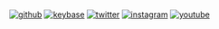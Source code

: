 <br>
<div align="center">
  
[![github](https://img.shields.io/badge/vladdeSV-24292e?logo=github&logoColor=white)](https://github.com/vladdeSV)
[![keybase](https://img.shields.io/badge/vladdeSV-ff6f21?logo=keybase&logoColor=white)](https://keybase.io/vladdeSV)
[![twitter](https://img.shields.io/badge/@vladdeSV-1da1f2?logo=twitter&logoColor=fff)](https://twitter.com/vladdeSV)
[![instagram](https://img.shields.io/badge/vladdesv-ed4956?logo=instagram&logoColor=fff)](https://www.instagram.com/vladdesv/)
[![youtube](https://img.shields.io/badge/-vladde-ff6f21?logo=youtube&logoColor=white&color=ff0000)](https://www.youtube.com/channel/UC2rTBbXG_NwMVgtnSM0ErgQ)

</div>
